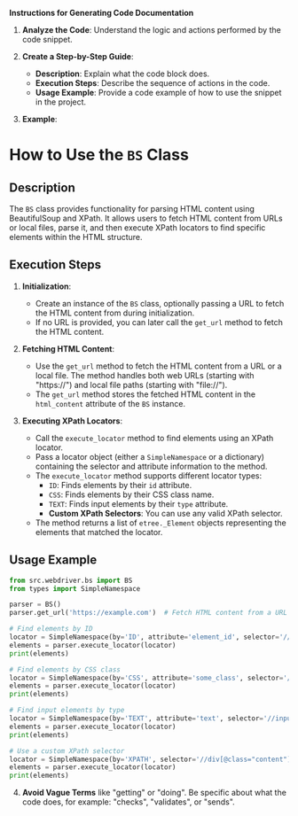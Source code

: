 **Instructions for Generating Code Documentation**

1. **Analyze the Code**: Understand the logic and actions performed by the code snippet.

2. **Create a Step-by-Step Guide**:
    - **Description**: Explain what the code block does.
    - **Execution Steps**: Describe the sequence of actions in the code.
    - **Usage Example**: Provide a code example of how to use the snippet in the project.

3. **Example**:

How to Use the `BS` Class
=========================================================================================

Description
-------------------------
The `BS` class provides functionality for parsing HTML content using BeautifulSoup and XPath. It allows users to fetch HTML content from URLs or local files, parse it, and then execute XPath locators to find specific elements within the HTML structure.

Execution Steps
-------------------------
1. **Initialization**:
    - Create an instance of the `BS` class, optionally passing a URL to fetch the HTML content from during initialization.
    - If no URL is provided, you can later call the `get_url` method to fetch the HTML content.

2. **Fetching HTML Content**:
    - Use the `get_url` method to fetch the HTML content from a URL or a local file. The method handles both web URLs (starting with "https://") and local file paths (starting with "file://"). 
    - The `get_url` method stores the fetched HTML content in the `html_content` attribute of the `BS` instance.

3. **Executing XPath Locators**:
    - Call the `execute_locator` method to find elements using an XPath locator.
    - Pass a locator object (either a `SimpleNamespace` or a dictionary) containing the selector and attribute information to the method.
    - The `execute_locator` method supports different locator types:
        - `ID`: Finds elements by their `id` attribute.
        - `CSS`: Finds elements by their CSS class name.
        - `TEXT`: Finds input elements by their `type` attribute.
        - **Custom XPath Selectors**: You can use any valid XPath selector.
    - The method returns a list of `etree._Element` objects representing the elements that matched the locator.

Usage Example
-------------------------

```python
from src.webdriver.bs import BS
from types import SimpleNamespace

parser = BS()
parser.get_url('https://example.com')  # Fetch HTML content from a URL

# Find elements by ID
locator = SimpleNamespace(by='ID', attribute='element_id', selector='//*[@id="element_id"]')
elements = parser.execute_locator(locator)
print(elements)

# Find elements by CSS class
locator = SimpleNamespace(by='CSS', attribute='some_class', selector='//*[contains(@class, "some_class")]')
elements = parser.execute_locator(locator)
print(elements)

# Find input elements by type
locator = SimpleNamespace(by='TEXT', attribute='text', selector='//input[@type="text"]')
elements = parser.execute_locator(locator)
print(elements)

# Use a custom XPath selector
locator = SimpleNamespace(by='XPATH', selector='//div[@class="content"]//p')
elements = parser.execute_locator(locator)
print(elements)
```

4. **Avoid Vague Terms** like "getting" or "doing". Be specific about what the code does, for example: "checks", "validates", or "sends".